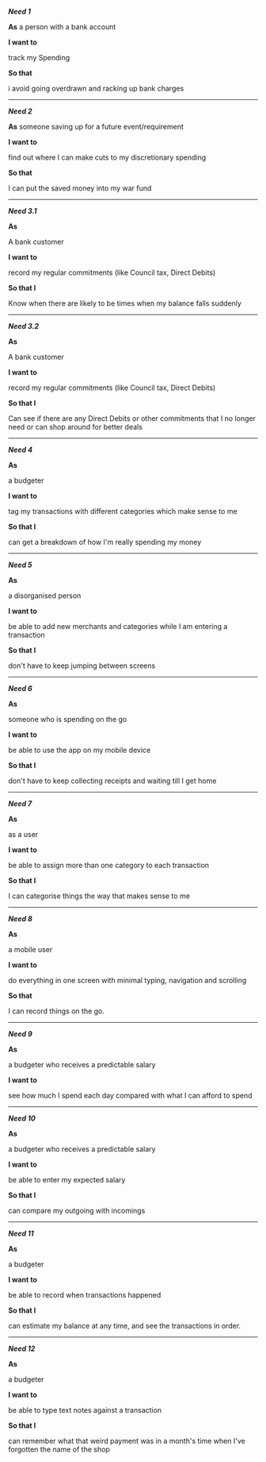 ***Need 1***

**As**
  a person with a bank account

**I want to**

  track my Spending

**So that**

  i avoid going overdrawn and racking up bank charges

-----
***Need 2***

**As**
  someone saving up for a future event/requirement

**I want to**

  find out where I can make cuts to my discretionary spending

**So that**

  I can put the saved money into my war fund

-----
***Need 3.1***

**As**

A bank customer

**I want to**

record my regular commitments (like Council tax, Direct Debits)

**So that I**

Know when there are likely to be times when my balance falls suddenly

-----

***Need 3.2***

**As**

A bank customer

**I want to**

record my regular commitments (like Council tax, Direct Debits)

**So that I**

Can see if there are any Direct Debits or other commitments that I no longer need or can shop around for better deals

-----
***Need 4***

**As**

a budgeter

**I want to**

tag my transactions with different categories which make sense to me

**So that I**

can get a breakdown of how I'm really spending my money

-----
***Need 5***

**As**

a disorganised person

**I want to**

be able to add new merchants and categories while I am entering a transaction

**So that I**

don't have to keep jumping between screens

-----
***Need 6***

**As**

someone who is spending on the go

**I want to**

be able to use the app on my mobile device

**So that I**

don't have to keep collecting receipts and waiting till I get home

-----
***Need 7***

**As**

as a user

**I want to**

be able to assign more than one category to each transaction

**So that I**

I can categorise things the way that makes sense to me

-----
***Need 8***

**As**

a mobile user

**I want to**

do everything in one screen with minimal typing, navigation and scrolling

**So that**

I can record things on the go.

-----
***Need 9***

**As**

a budgeter who receives a predictable salary

**I want to**

see how much I spend each day compared with what I can afford to spend

-----

***Need 10***

**As**

a budgeter who receives a predictable salary

**I want to**

be able to enter my expected salary

**So that I**

can compare my outgoing with incomings
____
***Need 11***

**As**

a budgeter

**I want to**

be able to record when transactions happened

**So that I**

can estimate my balance at any time, and see the transactions in order.

-----
***Need 12***

**As**

a budgeter

**I want to**

be able to type text notes against a transaction

**So that I**

can remember what that weird payment was in a month's time when I've forgotten the name of the shop
